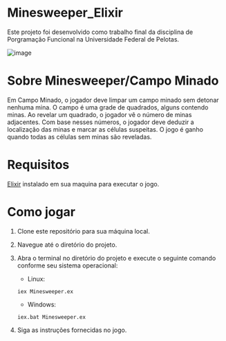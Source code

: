 # Minesweeper_Elixir
Este projeto foi desenvolvido como trabalho final da disciplina de Porgramação Funcional na Universidade Federal de Pelotas.

![image](https://github.com/VeePollux/Minesweeper_Elixir/assets/57959537/1461a6b4-53d5-46ec-a19f-ec13138f618e)



# Sobre Minesweeper/Campo Minado
Em Campo Minado, o jogador deve limpar um campo minado sem detonar nenhuma mina. O campo é uma grade de quadrados, alguns contendo minas. Ao revelar um quadrado, o jogador vê o número de minas adjacentes. Com base nesses números, o jogador deve deduzir a localização das minas e marcar as células suspeitas. O jogo é ganho quando todas as células sem minas são reveladas.

# Requisitos
[Elixir](https://elixir-lang.org/) instalado em sua maquina para executar o jogo.

# Como jogar
1. Clone este repositório para sua máquina local.
2. Navegue até o diretório do projeto.
3. Abra o terminal no diretório do projeto e execute o seguinte comando conforme seu sistema operacional:
   - Linux:

    ```
    iex Minesweeper.ex
    ```

   - Windows:

    ```
    iex.bat Minesweeper.ex
    ```
4. Siga as instruções fornecidas no jogo.



  

